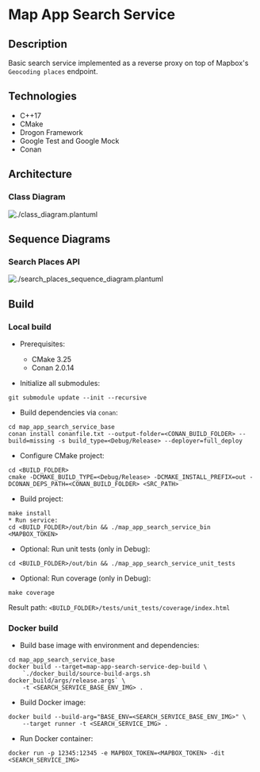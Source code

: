 # Map App Search Service

## Description

Basic search service implemented as a reverse proxy on top of Mapbox's `Geocoding places` endpoint.

## Technologies
* C++17
* CMake
* Drogon Framework
* Google Test and Google Mock
* Conan

## Architecture

### Class Diagram

![./class_diagram.plantuml](https://www.plantuml.com/plantuml/proxy?cache=no&src=https://raw.githubusercontent.com/danimihalca/map_app_search_service/main/class_diagram.plantuml)

## Sequence Diagrams

### Search Places API
![./search_places_sequence_diagram.plantuml](https://www.plantuml.com/plantuml/proxy?cache=no&src=https://raw.githubusercontent.com/danimihalca/map_app_search_service/main/search_places_sequence_diagram.plantuml)


## Build

### Local build
* Prerequisites:
    - CMake 3.25
    - Conan 2.0.14

* Initialize all submodules:

```
git submodule update --init --recursive
```

* Build dependencies via `conan`:
```
cd map_app_search_service_base
conan install conanfile.txt --output-folder=<CONAN_BUILD_FOLDER> --build=missing -s build_type=<Debug/Release> --deployer=full_deploy
```
* Configure CMake project:
```
cd <BUILD_FOLDER>
cmake -DCMAKE_BUILD_TYPE=<Debug/Release> -DCMAKE_INSTALL_PREFIX=out -DCONAN_DEPS_PATH=<CONAN_BUILD_FOLDER> <SRC_PATH>
```
* Build project:
```
make install
* Run service:
cd <BUILD_FOLDER>/out/bin && ./map_app_search_service_bin <MAPBOX_TOKEN>

```
* Optional: Run unit tests (only in Debug):
```
cd <BUILD_FOLDER>/out/bin && ./map_app_search_service_unit_tests
```
* Optional: Run coverage (only in Debug):
```
make coverage
```
Result path: `<BUILD_FOLDER>/tests/unit_tests/coverage/index.html`

### Docker build
* Build base image with environment and dependencies: 
```
cd map_app_search_service_base
docker build --target=map-app-search-service-dep-build \
    `./docker_build/source-build-args.sh docker_build/args/release.args` \
    -t <SEARCH_SERVICE_BASE_ENV_IMG> .
```
* Build Docker image:
```
docker build --build-arg="BASE_ENV=<SEARCH_SERVICE_BASE_ENV_IMG>" \
    --target runner -t <SEARCH_SERVICE_IMG> .
```
* Run Docker container:
```
docker run -p 12345:12345 -e MAPBOX_TOKEN=<MAPBOX_TOKEN> -dit <SEARCH_SERVICE_IMG>
```